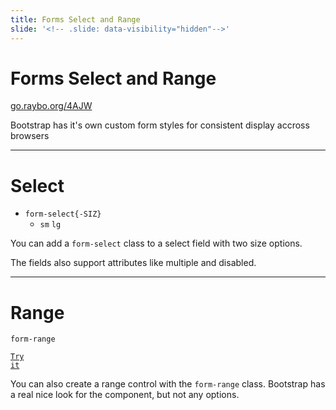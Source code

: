 ```yaml
---
title: Forms Select and Range
slide: '<!-- .slide: data-visibility="hidden"-->'
---
```


<!-- .slide: data-state="layout-title" class="bg-dark"-->

# Forms Select and Range

<div class="slide-link"><a href="https://go.raybo.org/4AJW"><i class="fab fa-slideshare"></i> go.raybo.org/4AJW</a></div>

> >

Bootstrap has it's own custom form styles for consistent display accross browsers

---

<!-- .slide: data-state="layout-code-list" -->

# Select

- `form-select{-SIZ}`
  - `sm` `lg`

> >

You can add a `form-select` class to a select field with two size options.

The fields also support attributes like multiple and disabled.

---

<!-- .slide: data-state="layout-code-list" -->

# Range

`form-range`

<a href="https://codepen.io/planetoftheweb/pen/poRQLXZ?editors=1000" target="_blank"><code class="code-royal">Try it</code></a>

> >

You can also create a range control with the `form-range` class. Bootstrap has a real nice look for the component, but not any options.
